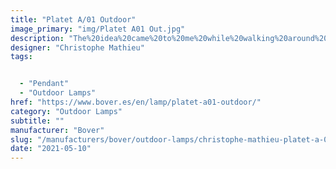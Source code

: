 ```yaml
---
title: "Platet A/01 Outdoor"
image_primary: "img/Platet A01 Out.jpg"
description: "The%20idea%20came%20to%20me%20while%20walking%20around%20La%20Escala%2C%20I%20noticed%20one%20of%20those%20typical%20industrial-looking%20wall%20lamps%20with%20the%20bulb%20visible%20and%20protected%20with%20a%20transparent%20glass.%20Not%20that%20it%20was%20a%20novelty%20or%20a%20discovery%2C%20I%20would%20say%20that%20we%20all%20have%20it%20in%20mind%20and%20that%20it%20is%20as%20old%20as%20incandescent%20bulbs%3B%20simple%20shapes%2C%20shapes%20that%20comfort%20us%2C%20shapes%20that%20are%20familiar%20to%20us%20and%20that%20make%20us%20travel%20through%20time.%0A%0A%0A%0A"
designer: "Christophe Mathieu"
tags: 


  - "Pendant"
  - "Outdoor Lamps"
href: "https://www.bover.es/en/lamp/platet-a01-outdoor/"
category: "Outdoor Lamps"
subtitle: ""
manufacturer: "Bover"
slug: "/manufacturers/bover/outdoor-lamps/christophe-mathieu-platet-a-01-outdoor"
date: "2021-05-10"
---
```

